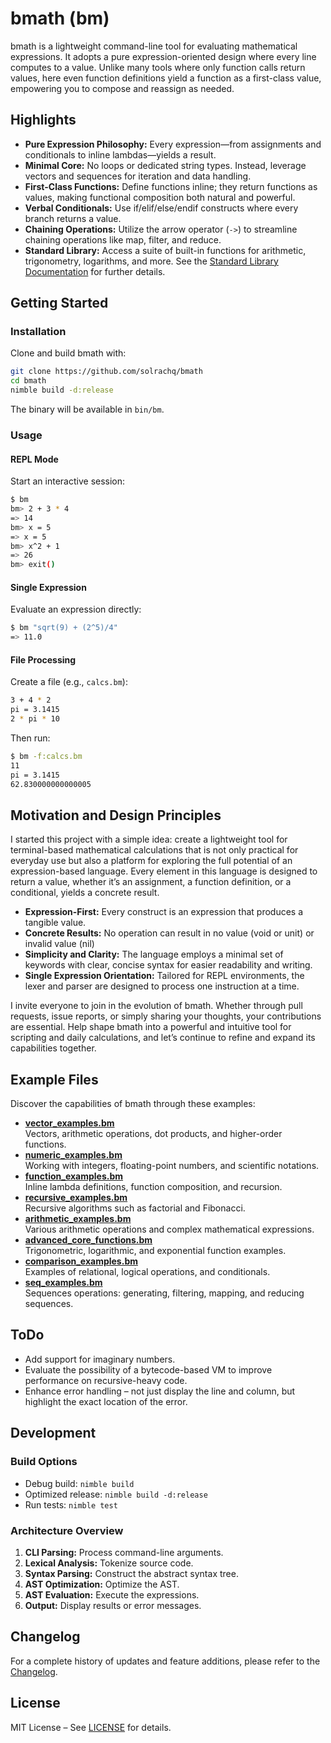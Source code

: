 # bmath (bm)

bmath is a lightweight command-line tool for evaluating mathematical expressions. It adopts a pure expression-oriented design where every line computes to a value. Unlike many tools where only function calls return values, here even function definitions yield a function as a first-class value, empowering you to compose and reassign as needed.

## Highlights

- **Pure Expression Philosophy:** Every expression—from assignments and conditionals to inline lambdas—yields a result.
- **Minimal Core:** No loops or dedicated string types. Instead, leverage vectors and sequences for iteration and data handling.
- **First-Class Functions:** Define functions inline; they return functions as values, making functional composition both natural and powerful.
- **Verbal Conditionals:** Use if/elif/else/endif constructs where every branch returns a value.
- **Chaining Operations:** Utilize the arrow operator (`->`) to streamline chaining operations like map, filter, and reduce.
- **Standard Library:** Access a suite of built-in functions for arithmetic, trigonometry, logarithms, and more. See the [Standard Library Documentation](docs/stdlib.md) for further details.

## Getting Started

### Installation

Clone and build bmath with:

```bash
git clone https://github.com/solrachq/bmath
cd bmath
nimble build -d:release
```

The binary will be available in `bin/bm`.

### Usage

#### REPL Mode

Start an interactive session:

```bash
$ bm
bm> 2 + 3 * 4
=> 14
bm> x = 5
=> x = 5
bm> x^2 + 1
=> 26
bm> exit()
```

#### Single Expression

Evaluate an expression directly:

```bash
$ bm "sqrt(9) + (2^5)/4"
=> 11.0
```

#### File Processing

Create a file (e.g., `calcs.bm`):

```bash
3 + 4 * 2
pi = 3.1415
2 * pi * 10
```

Then run:

```bash
$ bm -f:calcs.bm
11
pi = 3.1415
62.830000000000005
```

## Motivation and Design Principles

I started this project with a simple idea: create a lightweight tool for terminal-based mathematical calculations that is not only practical for everyday use but also a platform for exploring the full potential of an expression-based language. Every element in this language is designed to return a value, whether it’s an assignment, a function definition, or a conditional, yields a concrete result.

- **Expression-First:** Every construct is an expression that produces a tangible value.
- **Concrete Results:** No operation can result in no value (void or unit) or invalid value (nil)
- **Simplicity and Clarity:** The language employs a minimal set of keywords with clear, concise syntax for easier readability and writing.
- **Single Expression Orientation:** Tailored for REPL environments, the lexer and parser are designed to process one instruction at a time.

I invite everyone to join in the evolution of bmath. Whether through pull requests, issue reports, or simply sharing your thoughts, your contributions are essential. Help shape bmath into a powerful and intuitive tool for scripting and daily calculations, and let’s continue to refine and expand its capabilities together.


## Example Files

Discover the capabilities of bmath through these examples:

- **[vector_examples.bm](examples/vector_examples.bm)**  
  Vectors, arithmetic operations, dot products, and higher-order functions.
- **[numeric_examples.bm](examples/numeric_examples.bm)**  
  Working with integers, floating-point numbers, and scientific notations.
- **[function_examples.bm](examples/function_examples.bm)**  
  Inline lambda definitions, function composition, and recursion.
- **[recursive_examples.bm](examples/recursive_examples.bm)**  
  Recursive algorithms such as factorial and Fibonacci.
- **[arithmetic_examples.bm](examples/arithmetic_examples.bm)**  
  Various arithmetic operations and complex mathematical expressions.
- **[advanced_core_functions.bm](examples/advanced_core_functions.bm)**  
  Trigonometric, logarithmic, and exponential function examples.
- **[comparison_examples.bm](examples/comparison_examples.bm)**  
  Examples of relational, logical operations, and conditionals.
- **[seq_examples.bm](examples/seq_examples.bm)**  
  Sequences operations: generating, filtering, mapping, and reducing sequences.

## ToDo

- Add support for imaginary numbers.
- Evaluate the possibility of a bytecode-based VM to improve performance on recursive-heavy code.
- Enhance error handling – not just display the line and column, but highlight the exact location of the error.
  
## Development

### Build Options

- Debug build: `nimble build`
- Optimized release: `nimble build -d:release`
- Run tests: `nimble test`

### Architecture Overview

1. **CLI Parsing:** Process command-line arguments.
2. **Lexical Analysis:** Tokenize source code.
3. **Syntax Parsing:** Construct the abstract syntax tree.
4. **AST Optimization:** Optimize the AST.
5. **AST Evaluation:** Execute the expressions.
6. **Output:** Display results or error messages.

## Changelog

For a complete history of updates and feature additions, please refer to the [Changelog](changelog).

## License

MIT License – See [LICENSE](LICENSE) for details.